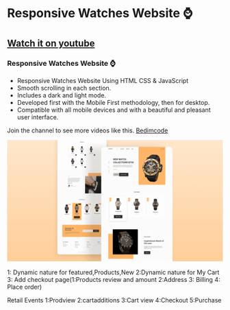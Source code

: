 # Responsive Watches Website ⌚
## [Watch it on youtube](https://youtu.be/QPxYdbbCjhQ)
### Responsive Watches Website ⌚

- Responsive Watches Website Using HTML CSS & JavaScript
- Smooth scrolling in each section.
- Includes a dark and light mode.
- Developed first with the Mobile First methodology, then for desktop.
- Compatible with all mobile devices and with a beautiful and pleasant user interface.

Join the channel to see more videos like this. [Bedimcode](https://www.youtube.com/c/Bedimcode)

![preview img](/preview.png)


1: Dynamic nature for featured,Products,New
2:Dynamic nature for My Cart
3: Add checkout page(1:Products review and amount 2:Address 3: Billing 4: Place order)

Retail Events
1:Prodview
2:cartadditions
3:Cart view
4:Checkout
5:Purchase